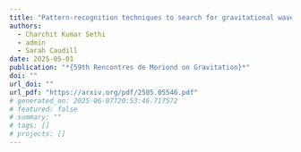 ```yaml
---
title: "Pattern-recognition techniques to search for gravitational waves from inspiraling, dark-dressed primordial black holes"
authors:
  - Charchit Kumar Sethi
  - admin
  - Sarah Caudill
date: 2025-05-01
publication: "*{59th Rencontres de Moriond on Gravitation}*"
doi: ""
url_doi: ""
url_pdf: "https://arxiv.org/pdf/2505.05546.pdf"
# generated_on: 2025-06-07T20:53:46.717572
# featured: false
# summary: ""
# tags: []
# projects: []
---
```

